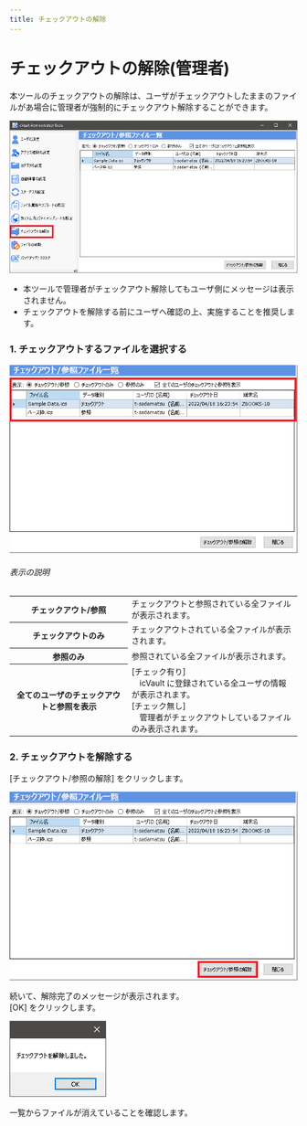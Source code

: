 ```yaml
---
title: チェックアウトの解除
---
```


# チェックアウトの解除(管理者)
本ツールのチェックアウトの解除は、ユーザがチェックアウトしたままのファイルがあ場合に管理者が強制的にチェックアウト解除することができます。

![チェックアウトの解除](./img/Checkout_001.png)

<div class="note">
<ul>
<li>本ツールで管理者がチェックアウト解除してもユーザ側にメッセージは表示されません。</li>
<li>チェックアウトを解除する前にユーザへ確認の上、実施することを推奨します。</li>
</ul>
</div>


### 1. チェックアウトするファイルを選択する

![ファイルの選択](./img/Checkout_002.png)

###### 表示の説明
<table>
<tr>
<th>チェックアウト/参照</th>
<td>チェックアウトと参照されている全ファイルが表示されます。</td>
</tr>
<tr>
<th>チェックアウトのみ</th>
<td>チェックアウトされている全ファイルが表示されます。</td>
</tr>
<tr>
<th>参照のみ</th>
<td>参照されている全ファイルが表示されます。</td>
</tr>
<tr>
<th>全てのユーザのチェックアウトと参照を表示</th>
<td>[チェック有り]<br>
　icVault に登録されている全ユーザの情報が表示されます。<br>
[チェック無し]<br>
　管理者がチェックアウトしているファイルのみ表示されます。
</td>
</tr>
</table>

### 2. チェックアウトを解除する
[チェックアウト/参照の解除] をクリックします。

![チェックアウト解除](./img/Checkout_003.png)

続いて、解除完了のメッセージが表示されます。<br>
[OK] をクリックします。

![解除確認](./img/Checkout_004.png)

一覧からファイルが消えていることを確認します。
